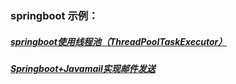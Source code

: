 ### springboot 示例：
#####  [springboot使用线程池（ThreadPoolTaskExecutor）](https://blog.csdn.net/SpringTeemo/article/details/122097374)
#####  [Springboot+Javamail实现邮件发送](https://blog.csdn.net/SpringTeemo/article/details/122368468)